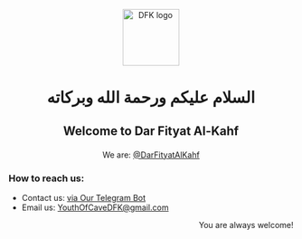 <p align="center">
  <img width="100" src="https://user-images.githubusercontent.com/99977010/154752890-77cb06a4-a6e0-48d0-a765-6e5b321cfcf1.png" alt="DFK logo">
</p>

<h1 align="center">السلام عليكم ورحمة الله وبركاته</h1>

## <p align="center">Welcome to Dar Fityat Al-Kahf</p>

<p align="center">We are: <a href="https://t.me/DarAlFityah">@DarFityatAlKahf</a></p>

### How to reach us:
- Contact us: [via Our Telegram Bot](https://t.me/DarAlFityahAlKahfBot)
- Email us: [YouthOfCaveDFK@gmail.com](mailto:YouthOfCaveDFK@gmail.com)

<p align="right">You are always welcome!</p>

<!---
DarFityatAlKahf/DarFityatAlKahf is a ✨ special ✨ repository because its `README.md` (this file) appears on your GitHub profile.
You can click the Preview link to take a look at your changes.
--->
